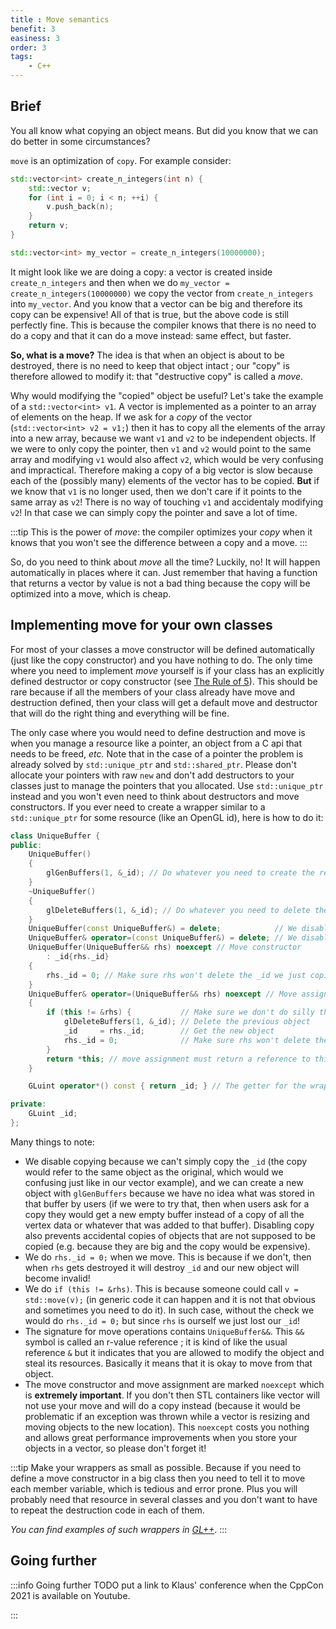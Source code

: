 ```yaml
---
title : Move semantics
benefit: 3
easiness: 3
order: 3
tags:
    - C++
---
```


## Brief

You all know what copying an object means. But did you know that we can do better in some circumstances?

`move` is an optimization of `copy`. For example consider:

```cpp
std::vector<int> create_n_integers(int n) {
    std::vector v;
    for (int i = 0; i < n; ++i) {
        v.push_back(n);
    }
    return v;
}

std::vector<int> my_vector = create_n_integers(10000000);
```

It might look like we are doing a copy: a vector is created inside `create_n_integers` and then when we do `my_vector = create_n_integers(10000000)` we copy the vector from `create_n_integers` into `my_vector`. And you know that a vector can be big and therefore its copy can be expensive! All of that is true, but the above code is still perfectly fine. This is because the compiler knows that there is no need to do a copy and that it can do a move instead: same effect, but faster.

**So, what is a move?** The idea is that when an object is about to be destroyed, there is no need to keep that object intact ; our "copy" is therefore allowed to modify it: that "destructive copy" is called a *move*.

Why would modifying the "copied" object be useful? Let's take the example of a `std::vector<int> v1`. A vector is implemented as a pointer to an array of elements on the heap. If we ask for a *copy* of the vector (`std::vector<int> v2 = v1;`) then it has to copy all the elements of the array into a new array, because we want `v1` and `v2` to be independent objects. If we were to only copy the pointer, then `v1` and `v2` would point to the same array and modifying `v1` would also affect `v2`, which would be very confusing and impractical.
Therefore making a copy of a big vector is slow because each of the (possibly many) elements of the vector has to be copied. **But** if we know that `v1` is no longer used, then we don't care if it points to the same array as `v2`! There is no way of touching `v1` and accidentaly modifying `v2`! In that case we can simply copy the pointer and save a lot of time.

:::tip
This is the power of *move*: the compiler optimizes your *copy* when it knows that you won't see the difference between a copy and a move.
:::

So, do you need to think about *move* all the time? Luckily, no! It will happen automatically in places where it can. Just remember that having a function that returns a vector by value is not a bad thing because the copy will be optimized into a move, which is cheap.

## Implementing move for your own classes

For most of your classes a move constructor will be defined automatically (just like the copy constructor) and you have nothing to do.
The only time where you need to implement *move* yourself is if your class has an explicitly defined destructor or copy constructor (see [The Rule of 5](./rule-of-5)). This should be rare because if all the members of your class already have move and destruction defined, then your class will get a default move and destructor that will do the right thing and everything will be fine.

The only case where you would need to define destruction and move is when you manage a resource like a pointer, an object from a C api that needs to be freed, *etc.* Note that in the case of a pointer the problem is already solved by `std::unique_ptr` and `std::shared_ptr`. Please don't allocate your pointers with raw `new` and don't add destructors to your classes just to manage the pointers that you allocated. Use `std::unique_ptr` instead and you won't even need to think about destructors and move constructors.
If you ever need to create a wrapper similar to a `std::unique_ptr` for some resource (like an OpenGL id), here is how to do it:

```cpp
class UniqueBuffer {
public:
    UniqueBuffer()
    {
        glGenBuffers(1, &_id); // Do whatever you need to create the resource
    }
    ~UniqueBuffer()
    {
        glDeleteBuffers(1, &_id); // Do whatever you need to delete the resource
    }
    UniqueBuffer(const UniqueBuffer&) = delete;            // We disable copying
    UniqueBuffer& operator=(const UniqueBuffer&) = delete; // We disable copying
    UniqueBuffer(UniqueBuffer&& rhs) noexcept // Move constructor
        : _id{rhs._id}
    {
        rhs._id = 0; // Make sure rhs won't delete the _id we just copied
    }
    UniqueBuffer& operator=(UniqueBuffer&& rhs) noexcept // Move assignment operator
    {
        if (this != &rhs) {           // Make sure we don't do silly things if we try to move an object to itself
            glDeleteBuffers(1, &_id); // Delete the previous object
            _id     = rhs._id;        // Get the new object
            rhs._id = 0;              // Make sure rhs won't delete the _id we just copied
        }
        return *this; // move assignment must return a reference to this, so we do it
    }

    GLuint operator*() const { return _id; } // The getter for the wrapped `_id`. You can also have it as a function called id() but I like to use the dereference operator for that purpose (*my_wrapper).

private:
    GLuint _id;
};
```

Many things to note:

- We disable copying because we can't simply copy the `_id` (the copy would refer to the same object as the original, which would we confusing just like in our vector example), and we can create a new object with `glGenBuffers` because we have no idea what was stored in that buffer by users (if we were to try that, then when users ask for a copy they would get a new empty buffer instead of a copy of all the vertex data or whatever that was added to that buffer). Disabling copy also prevents accidental copies of objects that are not supposed to be copied (e.g. because they are big and the copy would be expensive).
- We do `rhs._id = 0;` when we move. This is because if we don't, then when `rhs` gets destroyed it will destroy `_id` and our new object will become invalid!
- We do `if (this != &rhs)`. This is because someone could call `v = std::move(v);` (in generic code it can happen and it is not that obvious and sometimes you need to do it). In such case, without the check we would do `rhs._id = 0;` but since `rhs` is ourself we just lost our `_id`!
- The signature for move operations contains `UniqueBuffer&&`. This `&&` symbol is called an r-value reference ; it is kind of like the usual reference `&` but it indicates that you are allowed to modify the object and steal its resources. Basically it means that it is okay to move from that object. 
- The move constructor and move assignment are marked `noexcept` which is **extremely important**. If you don't then STL containers like vector will not use your move and will do a copy instead (because it would be problematic if an exception was thrown while a vector is resizing and moving objects to the new location). This `noexcept` costs you nothing and allows great performance improvements when you store your objects in a vector, so please don't forget it!

:::tip
Make your wrappers as small as possible. Because if you need to define a move constructor in a big class then you need to tell it to move each member variable, which is tedious and error prone. Plus you will probably need that resource in several classes and you don't want to have to repeat the destruction code in each of them.

*You can find examples of such wrappers in [GL++](https://github.com/CoolLibs/glpp/blob/main/src/UniqueBuffer.h)*.
:::

<!-- ## Return value optimization (RVO)

Sometimes the compiler can do *even better than move*. When you are returning -->

## Going further

:::info Going further
TODO put a link to Klaus' conference when the CppCon 2021 is available on Youtube.
<!-- [Klaus Iglberger] -->
:::